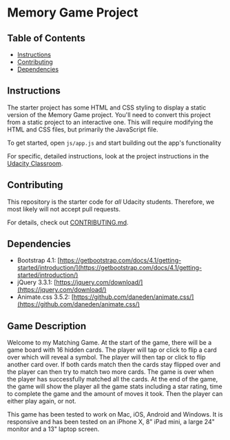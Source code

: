 # Memory Game Project

## Table of Contents

- [Instructions](#instructions)
- [Contributing](#contributing)
- [Dependencies](#dependencies)

## Instructions

The starter project has some HTML and CSS styling to display a static version of the Memory Game project. You'll need to convert this project from a static project to an interactive one. This will require modifying the HTML and CSS files, but primarily the JavaScript file.

To get started, open `js/app.js` and start building out the app's functionality

For specific, detailed instructions, look at the project instructions in the [Udacity Classroom](https://classroom.udacity.com/me).

## Contributing

This repository is the starter code for _all_ Udacity students. Therefore, we most likely will not accept pull requests.

For details, check out [CONTRIBUTING.md](CONTRIBUTING.md).

## Dependencies

- Bootstrap 4.1: [https://getbootstrap.com/docs/4.1/getting-started/introduction/](https://getbootstrap.com/docs/4.1/getting-started/introduction/)
- jQuery 3.3.1: [https://jquery.com/download/](https://jquery.com/download/)
- Animate.css 3.5.2: [https://github.com/daneden/animate.css/](https://github.com/daneden/animate.css/)

## Game Description

Welcome to my Matching Game. At the start of the game, there will be a game board with 16 hidden cards. The player will tap or click to flip a card over which will reveal a symbol. The player will then tap or click to flip another card over. If both cards match then the cards stay flipped over and the player can then try to match two more cards. The game is over when the player has successfully matched all the cards. At the end of the game, the game will show the player all the game stats including a star rating, time to complete the game and the amount of moves it took. Then the player can either play again, or not.

This game has been tested to work on Mac, iOS, Android and Windows. It is responsive and has been tested on an iPhone X, 8" iPad mini, a large 24" monitor and a 13" laptop screen.
